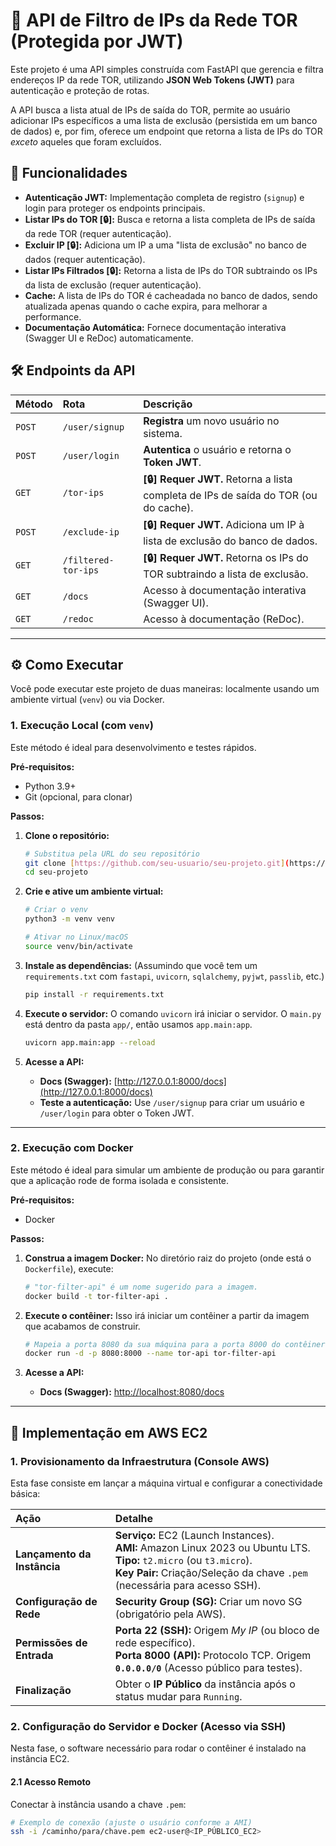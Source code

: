 # 🚀 API de Filtro de IPs da Rede TOR (Protegida por JWT)

Este projeto é uma API simples construída com FastAPI que gerencia e filtra endereços IP da rede TOR, utilizando **JSON Web Tokens (JWT)** para autenticação e proteção de rotas.

A API busca a lista atual de IPs de saída do TOR, permite ao usuário adicionar IPs específicos a uma lista de exclusão (persistida em um banco de dados) e, por fim, oferece um endpoint que retorna a lista de IPs do TOR *exceto* aqueles que foram excluídos.

## 🌟 Funcionalidades

* **Autenticação JWT:** Implementação completa de registro (`signup`) e login para proteger os endpoints principais.
* **Listar IPs do TOR [🔒]:** Busca e retorna a lista completa de IPs de saída da rede TOR (requer autenticação).
* **Excluir IP [🔒]:** Adiciona um IP a uma "lista de exclusão" no banco de dados (requer autenticação).
* **Listar IPs Filtrados [🔒]:** Retorna a lista de IPs do TOR subtraindo os IPs da lista de exclusão (requer autenticação).
* **Cache:** A lista de IPs do TOR é cacheadada no banco de dados, sendo atualizada apenas quando o cache expira, para melhorar a performance.
* **Documentação Automática:** Fornece documentação interativa (Swagger UI e ReDoc) automaticamente.

## 🛠️ Endpoints da API

| Método | Rota | Descrição |
| :--- | :--- | :--- |
| `POST` | `/user/signup` | **Registra** um novo usuário no sistema. |
| `POST` | `/user/login` | **Autentica** o usuário e retorna o **Token JWT**. |
| `GET` | `/tor-ips` | **[🔒] Requer JWT.** Retorna a lista completa de IPs de saída do TOR (ou do cache). |
| `POST` | `/exclude-ip` | **[🔒] Requer JWT.** Adiciona um IP à lista de exclusão do banco de dados. |
| `GET` | `/filtered-tor-ips` | **[🔒] Requer JWT.** Retorna os IPs do TOR subtraindo a lista de exclusão. |
| `GET` | `/docs` | Acesso à documentação interativa (Swagger UI). |
| `GET` | `/redoc` | Acesso à documentação (ReDoc). |

---

## ⚙️ Como Executar

Você pode executar este projeto de duas maneiras: localmente usando um ambiente virtual (`venv`) ou via Docker.

### 1. Execução Local (com `venv`)

Este método é ideal para desenvolvimento e testes rápidos.

**Pré-requisitos:**
* Python 3.9+
* Git (opcional, para clonar)

**Passos:**

1.  **Clone o repositório:**
    ```bash
    # Substitua pela URL do seu repositório
    git clone [https://github.com/seu-usuario/seu-projeto.git](https://github.com/seu-usuario/seu-projeto.git)
    cd seu-projeto
    ```

2.  **Crie e ative um ambiente virtual:**
    ```bash
    # Criar o venv
    python3 -m venv venv

    # Ativar no Linux/macOS
    source venv/bin/activate
    ```

3.  **Instale as dependências:**
    (Assumindo que você tem um `requirements.txt` com `fastapi`, `uvicorn`, `sqlalchemy`, `pyjwt`, `passlib`, etc.)
    ```bash
    pip install -r requirements.txt
    ```

4.  **Execute o servidor:**
    O comando `uvicorn` irá iniciar o servidor. O `main.py` está dentro da pasta `app/`, então usamos `app.main:app`.
    ```bash
    uvicorn app.main:app --reload
    ```

5.  **Acesse a API:**
    * **Docs (Swagger):** [http://127.0.0.1:8000/docs](http://127.0.0.1:8000/docs)
    * **Teste a autenticação:** Use `/user/signup` para criar um usuário e `/user/login` para obter o Token JWT.

---

### 2. Execução com Docker

Este método é ideal para simular um ambiente de produção ou para garantir que a aplicação rode de forma isolada e consistente.

**Pré-requisitos:**
* Docker

**Passos:**

1.  **Construa a imagem Docker:**
    No diretório raiz do projeto (onde está o `Dockerfile`), execute:
    ```bash
    # "tor-filter-api" é um nome sugerido para a imagem.
    docker build -t tor-filter-api .
    ```

2.  **Execute o contêiner:**
    Isso irá iniciar um contêiner a partir da imagem que acabamos de construir.
    ```bash
    # Mapeia a porta 8080 da sua máquina para a porta 8000 do contêiner (porta padrão do Gunicorn/Uvicorn)
    docker run -d -p 8080:8000 --name tor-api tor-filter-api
    ```

3.  **Acesse a API:**
    * **Docs (Swagger):** [http://localhost:8080/docs](http://localhost:8080/docs)

---

## 📄 Implementação em AWS EC2

### 1. Provisionamento da Infraestrutura (Console AWS)

Esta fase consiste em lançar a máquina virtual e configurar a conectividade básica:

| Ação | Detalhe |
| :--- | :--- |
| **Lançamento da Instância** | **Serviço:** EC2 (Launch Instances).<br>**AMI:** Amazon Linux 2023 ou Ubuntu LTS.<br>**Tipo:** `t2.micro` (ou `t3.micro`).<br>**Key Pair:** Criação/Seleção da chave `.pem` (necessária para acesso SSH). |
| **Configuração de Rede** | **Security Group (SG):** Criar um novo SG (obrigatório pela AWS). |
| **Permissões de Entrada** | **Porta 22 (SSH):** Origem *My IP* (ou bloco de rede específico).<br>**Porta 8000 (API):** Protocolo TCP. Origem **`0.0.0.0/0`** (Acesso público para testes). |
| **Finalização** | Obter o **IP Público** da instância após o status mudar para `Running`. |

### 2. Configuração do Servidor e Docker (Acesso via SSH)

Nesta fase, o software necessário para rodar o contêiner é instalado na instância EC2.

#### 2.1 Acesso Remoto

Conectar à instância usando a chave `.pem`:

```bash
# Exemplo de conexão (ajuste o usuário conforme a AMI)
ssh -i /caminho/para/chave.pem ec2-user@<IP_PÚBLICO_EC2>